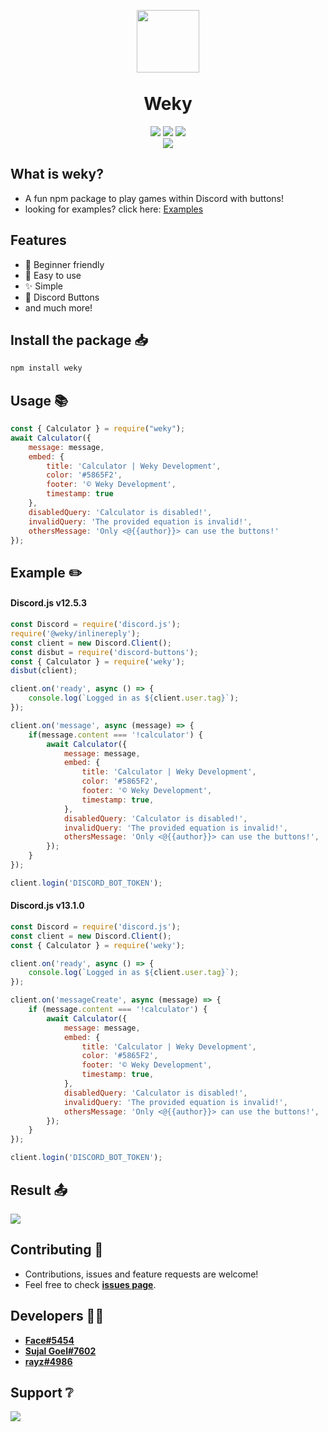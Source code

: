 <p align="center"><img width="100px"
   style="margin-bottom:-6px" src="https://cdn.discordapp.com/avatars/809496186905165834/7dbf02cb782c7111b817f329cac0257a.png" /></p>
<h1 align="center">Weky</h1>
<p align="center">
   <a href="https://www.npmjs.com/package/weky"><img src="https://img.shields.io/npm/v/weky.svg?style=flat-square" /></a>
   <a href="https://weky-docs.sujalgoel.repl.co"><img src="https://img.shields.io/badge/Documentation-Yes-amiajokegreen.svg?style=flat-square" /></a>
   <a href="https://github.com/WekyDev/weky-npm/blob/main/LICENSE"><img src="https://nuggies.js.org/assets/img/license.ade17f5e.svg" /></a>
   <br>
   <a href="https://www.npmjs.com/package/weky"><img src="https://nodei.co/npm/weky.png?downloadRank=true&downloads=true&downloadRank=true&stars=true" /></a>
</p>

## What is weky?
- A fun npm package to play games within Discord with buttons!
- looking for examples? click here: [Examples](https://github.com/WekyDev/weky-npm/tree/main/Examples)

## Features
- 🧑 Beginner friendly
- 🎉 Easy to use
- ✨ Simple
- 🔘 Discord Buttons
- and much more!

## Install the package 📥
```sh
npm install weky
```

## Usage 📚
```js
const { Calculator } = require("weky");
await Calculator({
    message: message,
    embed: {
        title: 'Calculator | Weky Development',
        color: '#5865F2',
        footer: '©️ Weky Development',
        timestamp: true
    },
    disabledQuery: 'Calculator is disabled!',
    invalidQuery: 'The provided equation is invalid!',
    othersMessage: 'Only <@{{author}}> can use the buttons!'
});
```

## Example ✏️
#### Discord.js v12.5.3
```js
const Discord = require('discord.js');
require('@weky/inlinereply');
const client = new Discord.Client();
const disbut = require('discord-buttons');
const { Calculator } = require('weky');
disbut(client);

client.on('ready', async () => {
	console.log(`Logged in as ${client.user.tag}`);
});

client.on('message', async (message) => {
	if(message.content === '!calculator') {
		await Calculator({
			message: message,
			embed: {
				title: 'Calculator | Weky Development',
				color: '#5865F2',
				footer: '©️ Weky Development',
				timestamp: true,
			},
			disabledQuery: 'Calculator is disabled!',
			invalidQuery: 'The provided equation is invalid!',
			othersMessage: 'Only <@{{author}}> can use the buttons!',
		});
	}
});

client.login('DISCORD_BOT_TOKEN');
```

#### Discord.js v13.1.0
```js
const Discord = require('discord.js');
const client = new Discord.Client();
const { Calculator } = require('weky');

client.on('ready', async () => {
	console.log(`Logged in as ${client.user.tag}`);
});

client.on('messageCreate', async (message) => {
	if (message.content === '!calculator') {
		await Calculator({
			message: message,
			embed: {
				title: 'Calculator | Weky Development',
				color: '#5865F2',
				footer: '©️ Weky Development',
				timestamp: true,
			},
			disabledQuery: 'Calculator is disabled!',
			invalidQuery: 'The provided equation is invalid!',
			othersMessage: 'Only <@{{author}}> can use the buttons!',
		});
	}
});

client.login('DISCORD_BOT_TOKEN');
```
## Result 📤
<img src="https://i.imgur.com/DEdhHHd.png">

## Contributing 🤝
- Contributions, issues and feature requests are welcome!
- Feel free to check **[issues page](https://github.com/WekyDev/weky-npm/issues)**.

## Developers 👨‍💻
- **[Face#5454](https://github.com/face-hh)**
- **[Sujal Goel#7602](https://github.com/sujalgoel)**
- **[rayz#4986](https://github.com/rayzdev)**

## Support ❔
<a href="https://discord.gg/ANzBrkcXZy"><img src="https://invidget.switchblade.xyz/ANzBrkcXZy" /></a>